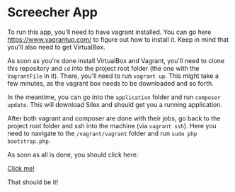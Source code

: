# Screecher App

To run this app, you'll need to have vagrant installed. You can go here https://www.vagrantup.com/ to figure out how to install it. Keep in mind that you'll also need to get  VirtualBox.

As soon as you're done install VirtualBox and Vagrant, you'll need to clone this repository and ``cd`` into the project root folder (the one with the ``VagrantFile`` in it). There, you'll need to run ``vagrant up``. This might take a few minutes, as the vagrant box needs to be downloaded and so forth. 

In the meantime, you can go into the ``application`` folder and run ``composer update``. This will download Silex and should get you a running application.

After both vagrant and composer are done with their jobs, go back to the project root folder and ssh into the machine (via ``vagrant ssh``). Here you need to navigate to the ``/vagrant/vagrant`` folder and run ``sudo php bootstrap.php``.

As soon as all is done, you should click here:

[Click me!](http://192.168.33.10/)

That should be it!




